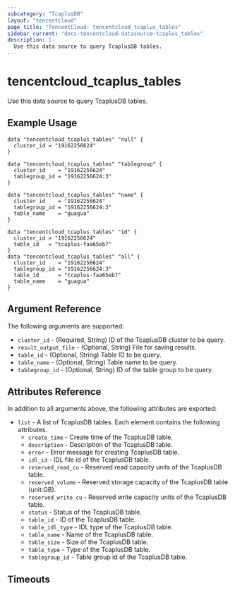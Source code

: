 ```yaml
---
subcategory: "TcaplusDB"
layout: "tencentcloud"
page_title: "TencentCloud: tencentcloud_tcaplus_tables"
sidebar_current: "docs-tencentcloud-datasource-tcaplus_tables"
description: |-
  Use this data source to query TcaplusDB tables.
---
```


# tencentcloud_tcaplus_tables

Use this data source to query TcaplusDB tables.

## Example Usage

```hcl
data "tencentcloud_tcaplus_tables" "null" {
  cluster_id = "19162256624"
}

data "tencentcloud_tcaplus_tables" "tablegroup" {
  cluster_id    = "19162256624"
  tablegroup_id = "19162256624:3"
}

data "tencentcloud_tcaplus_tables" "name" {
  cluster_id    = "19162256624"
  tablegroup_id = "19162256624:3"
  table_name    = "guagua"
}

data "tencentcloud_tcaplus_tables" "id" {
  cluster_id = "19162256624"
  table_id   = "tcaplus-faa65eb7"
}
data "tencentcloud_tcaplus_tables" "all" {
  cluster_id    = "19162256624"
  tablegroup_id = "19162256624:3"
  table_id      = "tcaplus-faa65eb7"
  table_name    = "guagua"
}
```

## Argument Reference

The following arguments are supported:

* `cluster_id` - (Required, String) ID of the TcaplusDB cluster to be query.
* `result_output_file` - (Optional, String) File for saving results.
* `table_id` - (Optional, String) Table ID to be query.
* `table_name` - (Optional, String) Table name to be query.
* `tablegroup_id` - (Optional, String) ID of the table group to be query.

## Attributes Reference

In addition to all arguments above, the following attributes are exported:

* `list` - A list of TcaplusDB tables. Each element contains the following attributes.
  * `create_time` - Create time of the TcaplusDB table.
  * `description` - Description of the TcaplusDB table.
  * `error` - Error message for creating TcaplusDB table.
  * `idl_id` - IDL file id of the TcaplusDB table.
  * `reserved_read_cu` - Reserved read capacity units of the TcaplusDB table.
  * `reserved_volume` - Reserved storage capacity of the TcaplusDB table (unit:GB).
  * `reserved_write_cu` - Reserved write capacity units of the TcaplusDB table.
  * `status` - Status of the TcaplusDB table.
  * `table_id` - ID of the TcaplusDB table.
  * `table_idl_type` - IDL type of  the TcaplusDB table.
  * `table_name` - Name of the TcaplusDB table.
  * `table_size` - Size of the TcaplusDB table.
  * `table_type` - Type of the TcaplusDB table.
  * `tablegroup_id` - Table group id of the TcaplusDB table.


## Timeouts

<no value>


